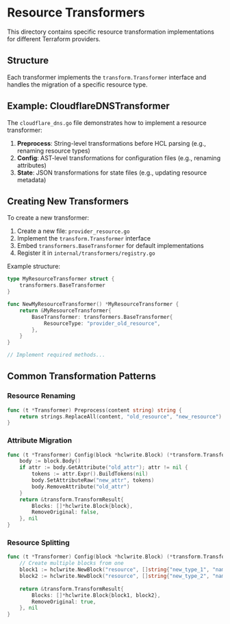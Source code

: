 # Resource Transformers

This directory contains specific resource transformation implementations for different Terraform providers.

## Structure

Each transformer implements the `transform.Transformer` interface and handles the migration of a specific resource type.

## Example: CloudflareDNSTransformer

The `cloudflare_dns.go` file demonstrates how to implement a resource transformer:

1. **Preprocess**: String-level transformations before HCL parsing (e.g., renaming resource types)
2. **Config**: AST-level transformations for configuration files (e.g., renaming attributes)
3. **State**: JSON transformations for state files (e.g., updating resource metadata)

## Creating New Transformers

To create a new transformer:

1. Create a new file: `provider_resource.go`
2. Implement the `transform.Transformer` interface
3. Embed `transformers.BaseTransformer` for default implementations
4. Register it in `internal/transformers/registry.go`

Example structure:
```go
type MyResourceTransformer struct {
    transformers.BaseTransformer
}

func NewMyResourceTransformer() *MyResourceTransformer {
    return &MyResourceTransformer{
        BaseTransformer: transformers.BaseTransformer{
            ResourceType: "provider_old_resource",
        },
    }
}

// Implement required methods...
```

## Common Transformation Patterns

### Resource Renaming
```go
func (t *Transformer) Preprocess(content string) string {
    return strings.ReplaceAll(content, "old_resource", "new_resource")
}
```

### Attribute Migration
```go
func (t *Transformer) Config(block *hclwrite.Block) (*transform.TransformResult, error) {
    body := block.Body()
    if attr := body.GetAttribute("old_attr"); attr != nil {
        tokens := attr.Expr().BuildTokens(nil)
        body.SetAttributeRaw("new_attr", tokens)
        body.RemoveAttribute("old_attr")
    }
    return &transform.TransformResult{
        Blocks: []*hclwrite.Block{block},
        RemoveOriginal: false,
    }, nil
}
```

### Resource Splitting
```go
func (t *Transformer) Config(block *hclwrite.Block) (*transform.TransformResult, error) {
    // Create multiple blocks from one
    block1 := hclwrite.NewBlock("resource", []string{"new_type_1", "name_1"})
    block2 := hclwrite.NewBlock("resource", []string{"new_type_2", "name_2"})
    
    return &transform.TransformResult{
        Blocks: []*hclwrite.Block{block1, block2},
        RemoveOriginal: true,
    }, nil
}
```